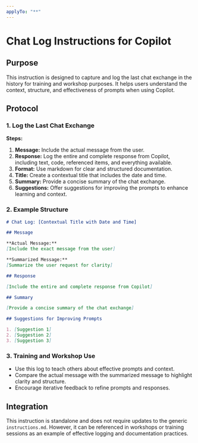 ```yaml
---
applyTo: "**"
---
```


# Chat Log Instructions for Copilot

## Purpose

This instruction is designed to capture and log the last chat exchange in the history for training and workshop purposes. It helps users understand the context, structure, and effectiveness of prompts when using Copilot.

## Protocol

### 1. Log the Last Chat Exchange

**Steps:**

1. **Message:** Include the actual message from the user.
2. **Response:** Log the entire and complete response from Copilot, including text, code, referenced items, and everything available.
3. **Format:** Use markdown for clear and structured documentation.
4. **Title:** Create a contextual title that includes the date and time.
5. **Summary:** Provide a concise summary of the chat exchange.
6. **Suggestions:** Offer suggestions for improving the prompts to enhance learning and context.

### 2. Example Structure

```markdown
# Chat Log: [Contextual Title with Date and Time]

## Message

**Actual Message:**
[Include the exact message from the user]

**Summarized Message:**
[Summarize the user request for clarity]

## Response

[Include the entire and complete response from Copilot]

## Summary

[Provide a concise summary of the chat exchange]

## Suggestions for Improving Prompts

1. [Suggestion 1]
2. [Suggestion 2]
3. [Suggestion 3]
```

### 3. Training and Workshop Use

- Use this log to teach others about effective prompts and context.
- Compare the actual message with the summarized message to highlight clarity and structure.
- Encourage iterative feedback to refine prompts and responses.

## Integration

This instruction is standalone and does not require updates to the generic `instructions.md`. However, it can be referenced in workshops or training sessions as an example of effective logging and documentation practices.
